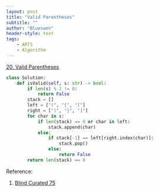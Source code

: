```yaml
---
layout: post
title: "Valid Parentheses"
subtitle: ""
author: "Blueswen"
header-style: text
tags:
    - ARTS
    - Algorithm
---
```


[20. Valid Parentheses](https://leetcode.com/problems/valid-parentheses/)

```python
class Solution:
    def isValid(self, s: str) -> bool:
        if len(s) % 2 != 0:
            return False
        stack = []
        left = ["(", "{", "["]
        right = [")", "}", "]"]
        for char in s:
            if len(stack) == 0 or char in left:
                stack.append(char)
            else:
                if stack[-1] == left[right.index(char)]:
                    stack.pop()
                else:
                    return False
        return len(stack) == 0

```

Reference:

1. [Blind Curated 75](https://leetcode.com/list/xoqag3yj/)
